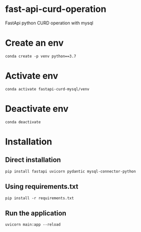 # fast-api-curd-operation
FastApi python CURD operation with mysql

# Create an env
    conda create -p venv python==3.7
# Activate env
    conda activate fastapi-curd-mysql/venv
# Deactivate env
    conda deactivate
# Installation
   
## Direct installation
    pip install fastapi uvicorn pydantic mysql-connector-python
    
## Using requirements.txt

    pip install -r requirements.txt
## Run the application
    uvicorn main:app --reload
